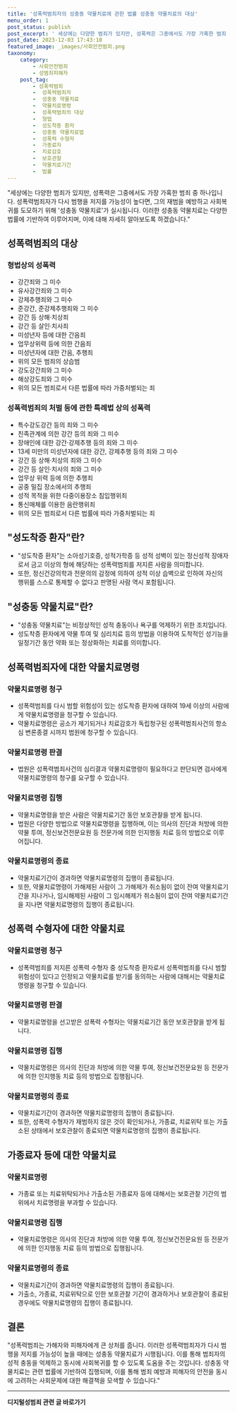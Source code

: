 ```yaml
---
title: '성폭력범죄자의 성충동 약물치료에 관한 법률 성충동 약물치료의 대상'
menu_order: 1
post_status: publish
post_excerpt: ' 세상에는 다양한 범죄가 있지만, 성폭력은 그중에서도 가장 가혹한 범죄 중 하나입니다. 성폭력범죄자가 다시 범행을 저지를 가능성이 높다면, 그의 재범을 예방하고 사회복귀를 도모하기 위해  성충동 약물치료 가 실시됩니다. 이러한 성충동 약물치료는 다양한 법률에 기반하여 이루어지며, 이에 대해 자세히 알아보도록 하겠습니다. '
post_date: 2023-12-03 17:43:10
featured_image: _images/사회안전범죄.png
taxonomy:
    category:
        - 사회안전범죄
        - 성범죄피해자
    post_tag:
        - 성폭력범죄
        -  성폭력범죄자
        -  성충동 약물치료
        -  약물치료명령
        -  성폭력범죄의 대상
        -  형법
        -  성도착증 환자
        -  성충동 약물치료법
        -  성폭력 수형자
        -  가종료자
        -  치료감호
        -  보호관찰
        -  약물치료기간
        -  법률
---
```




"세상에는 다양한 범죄가 있지만, 성폭력은 그중에서도 가장 가혹한 범죄 중 하나입니다. 성폭력범죄자가 다시 범행을 저지를 가능성이 높다면, 그의 재범을 예방하고 사회복귀를 도모하기 위해 '성충동 약물치료'가 실시됩니다. 이러한 성충동 약물치료는 다양한 법률에 기반하여 이루어지며, 이에 대해 자세히 알아보도록 하겠습니다."

## 성폭력범죄의 대상
### 형법상의 성폭력
- 강간죄와 그 미수
- 유사강간죄와 그 미수
- 강제추행죄와 그 미수
- 준강간, 준강제추행죄와 그 미수
- 강간 등 상해·치상죄
- 강간 등 살인·치사죄
- 미성년자 등에 대한 간음죄
- 업무상위력 등에 의한 간음죄
- 미성년자에 대한 간음, 추행죄
- 위의 모든 범죄의 상습범
- 강도강간죄와 그 미수
- 해상강도죄와 그 미수
- 위의 모든 범죄로서 다른 법률에 따라 가중처벌되는 죄

### 성폭력범죄의 처벌 등에 관한 특례법 상의 성폭력
- 특수강도강간 등의 죄와 그 미수
- 친족관계에 의한 강간 등의 죄와 그 미수
- 장애인에 대한 강간·강제추행 등의 죄와 그 미수
- 13세 미만의 미성년자에 대한 강간, 강제추행 등의 죄와 그 미수
- 강간 등 상해·치상의 죄와 그 미수
- 강간 등 살인·치사의 죄와 그 미수
- 업무상 위력 등에 의한 추행죄
- 공중 밀집 장소에서의 추행죄
- 성적 목적을 위한 다중이용장소 침입행위죄
- 통신매체를 이용한 음란행위죄
- 위의 모든 범죄로서 다른 법률에 따라 가중처벌되는 죄

## "성도착증 환자"란?
- "성도착증 환자"는 소아성기호증, 성적가학증 등 성적 성벽이 있는 정신성적 장애자로서 금고 이상의 형에 해당하는 성폭력범죄를 저지른 사람을 의미합니다.
- 또한, 정신건강의학과 전문의의 감정에 의하여 성적 이상 습벽으로 인하여 자신의 행위를 스스로 통제할 수 없다고 판명된 사람 역시 포함됩니다.

## "성충동 약물치료"란?
- "성충동 약물치료"는 비정상적인 성적 충동이나 욕구를 억제하기 위한 조치입니다.
- 성도착증 환자에게 약물 투여 및 심리치료 등의 방법을 이용하여 도착적인 성기능을 일정기간 동안 약화 또는 정상화하는 치료를 의미합니다.

## 성폭력범죄자에 대한 약물치료명령
### 약물치료명령 청구
- 성폭력범죄를 다시 범할 위험성이 있는 성도착증 환자에 대하여 19세 이상의 사람에게 약물치료명령을 청구할 수 있습니다.
- 약물치료명령은 공소가 제기되거나 치료감호가 독립청구된 성폭력범죄사건의 항소심 변론종결 시까지 법원에 청구할 수 있습니다.

### 약물치료명령 판결
- 법원은 성폭력범죄사건의 심리결과 약물치료명령이 필요하다고 판단되면 검사에게 약물치료명령의 청구를 요구할 수 있습니다.

### 약물치료명령 집행
- 약물치료명령을 받은 사람은 약물치료기간 동안 보호관찰을 받게 됩니다.
- 법원은 다양한 방법으로 약물치료명령을 집행하며, 이는 의사의 진단과 처방에 의한 약물 투여, 정신보건전문요원 등 전문가에 의한 인지행동 치료 등의 방법으로 이루어집니다.

### 약물치료명령의 종료
- 약물치료기간이 경과하면 약물치료명령의 집행이 종료됩니다.
- 또한, 약물치료명령이 가해제된 사람이 그 가해제가 취소됨이 없이 잔여 약물치료기간을 지나거나, 임시해제된 사람이 그 임시해제가 취소됨이 없이 잔여 약물치료기간을 지나면 약물치료명령의 집행이 종료됩니다.

## 성폭력 수형자에 대한 약물치료
### 약물치료명령 청구
- 성폭력범죄를 저지른 성폭력 수형자 중 성도착증 환자로서 성폭력범죄를 다시 범할 위험성이 있다고 인정되고 약물치료를 받기를 동의하는 사람에 대해서는 약물치료명령을 청구할 수 있습니다.

### 약물치료명령 판결
- 약물치료명령을 선고받은 성폭력 수형자는 약물치료기간 동안 보호관찰을 받게 됩니다.

### 약물치료명령 집행
- 약물치료명령은 의사의 진단과 처방에 의한 약물 투여, 정신보건전문요원 등 전문가에 의한 인지행동 치료 등의 방법으로 집행됩니다.

### 약물치료명령의 종료
- 약물치료기간이 경과하면 약물치료명령의 집행이 종료됩니다.
- 또한, 성폭력 수형자가 재범하지 않은 것이 확인되거나, 가종료, 치료위탁 또는 가출소된 상태에서 보호관찰이 종료되면 약물치료명령의 집행이 종료됩니다.

## 가종료자 등에 대한 약물치료
### 약물치료명령
- 가종료 또는 치료위탁되거나 가출소된 가종료자 등에 대해서는 보호관찰 기간의 범위에서 치료명령을 부과할 수 있습니다.

### 약물치료명령 집행
- 약물치료명령은 의사의 진단과 처방에 의한 약물 투여, 정신보건전문요원 등 전문가에 의한 인지행동 치료 등의 방법으로 집행됩니다.

### 약물치료명령의 종료
- 약물치료기간이 경과하면 약물치료명령의 집행이 종료됩니다.
- 가출소, 가종료, 치료위탁으로 인한 보호관찰 기간이 경과하거나 보호관찰이 종료된 경우에도 약물치료명령의 집행이 종료됩니다.

## 결론
"성폭력범죄는 가해자와 피해자에게 큰 상처를 줍니다. 이러한 성폭력범죄자가 다시 범행을 저지를 가능성이 높을 때에는 성충동 약물치료가 시행됩니다. 이를 통해 범죄자의 성적 충동을 억제하고 동시에 사회복귀를 할 수 있도록 도움을 주는 것입니다. 성충동 약물치료는 관련 법률에 기반하여 집행되며, 이를 통해 범죄 예방과 피해자의 안전을 동시에 고려하는 사회문제에 대한 해결책을 모색할 수 있습니다."
<!-- wp:separator -->
<hr class="wp-block-separator has-alpha-channel-opacity"/>
<!-- /wp:separator -->

<!-- wp:group {"backgroundColor":"base","layout":{"type":"constrained"}} -->
<div class="wp-block-group has-base-background-color has-background"><!-- wp:paragraph {"align":"center","fontSize":"medium"} -->
<p class="has-text-align-center has-large-font-size"><strong>디지털성범죄 관련 글 바로가기</strong></p>
<!-- /wp:paragraph -->


<!-- wp:latest-posts
{"categories":[{"id":28090,"count":19,"description":"","link":"https://uknowlaw.com/category/%eb%94%94%ec%a7%80%ed%84%b8%ec%84%b1%eb%b2%94%ec%a3%84/","name":"디지털성범죄","slug":"디지털성범죄","taxonomy":"category","parent":0,"meta":[],"_links":{"self":[{"href":"https://uknowlaw.com/wp-json/wp/v2/categories/28090"}],"collection":[{"href":"https://uknowlaw.com/wp-json/wp/v2/categories"}],"about":[{"href":"https://uknowlaw.com/wp-json/wp/v2/taxonomies/category"}],"wp:post_type":[{"href":"https://uknowlaw.com/wp-json/wp/v2/posts?categories=28090"}],"curies":[{"name":"wp","href":"https://api.w.org/{rel}","templated":true}]}}],"postsToShow":100,"excerptLength":28,"postLayout":"grid","columns":2,"featuredImageAlign":"left","featuredImageSizeSlug":"large","fontSize":"small"} /--></div>
<!-- /wp:group -->